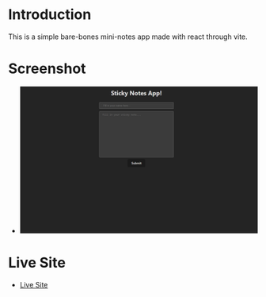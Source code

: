 # Introduction

This is a simple bare-bones mini-notes app made with react through vite.

# Screenshot

- ![Screenshot](/screenshot/Screenshot.PNG)


# Live Site

- [Live Site](https://shimmering-sprite-0278ef.netlify.app)
